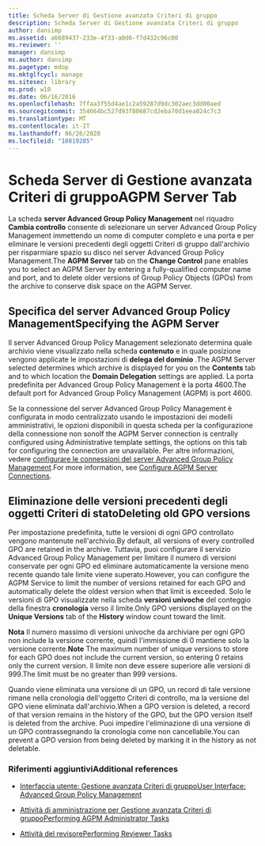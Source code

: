 ```yaml
---
title: Scheda Server di Gestione avanzata Criteri di gruppo
description: Scheda Server di Gestione avanzata Criteri di gruppo
author: dansimp
ms.assetid: a6689437-233e-4f33-a0d6-f7d432c96c00
ms.reviewer: ''
manager: dansimp
ms.author: dansimp
ms.pagetype: mdop
ms.mktglfcycl: manage
ms.sitesec: library
ms.prod: w10
ms.date: 06/16/2016
ms.openlocfilehash: 7ffaa3f55d4ae1c2a59287d9dc302aec3dd00aed
ms.sourcegitcommit: 354664bc527d93f80687cd2eba70d1eea024c7c3
ms.translationtype: MT
ms.contentlocale: it-IT
ms.lasthandoff: 06/26/2020
ms.locfileid: "10819285"
---
```

# <span data-ttu-id="9890e-103">Scheda Server di Gestione avanzata Criteri di gruppo</span><span class="sxs-lookup"><span data-stu-id="9890e-103">AGPM Server Tab</span></span>


<span data-ttu-id="9890e-104">La scheda **server Advanced Group Policy Management** nel riquadro **Cambia controllo** consente di selezionare un server Advanced Group Policy Management immettendo un nome di computer completo e una porta e per eliminare le versioni precedenti degli oggetti Criteri di gruppo dall'archivio per risparmiare spazio su disco nel server Advanced Group Policy Management.</span><span class="sxs-lookup"><span data-stu-id="9890e-104">The **AGPM Server** tab on the **Change Control** pane enables you to select an AGPM Server by entering a fully-qualified computer name and port, and to delete older versions of Group Policy Objects (GPOs) from the archive to conserve disk space on the AGPM Server.</span></span>

## <span data-ttu-id="9890e-105">Specifica del server Advanced Group Policy Management</span><span class="sxs-lookup"><span data-stu-id="9890e-105">Specifying the AGPM Server</span></span>


<span data-ttu-id="9890e-106">Il server Advanced Group Policy Management selezionato determina quale archivio viene visualizzato nella scheda **contenuto** e in quale posizione vengono applicate le impostazioni di **delega del dominio** .</span><span class="sxs-lookup"><span data-stu-id="9890e-106">The AGPM Server selected determines which archive is displayed for you on the **Contents** tab and to which location the **Domain Delegation** settings are applied.</span></span> <span data-ttu-id="9890e-107">La porta predefinita per Advanced Group Policy Management è la porta 4600.</span><span class="sxs-lookup"><span data-stu-id="9890e-107">The default port for Advanced Group Policy Management (AGPM) is port 4600.</span></span>

<span data-ttu-id="9890e-108">Se la connessione del server Advanced Group Policy Management è configurata in modo centralizzato usando le impostazioni dei modelli amministrativi, le opzioni disponibili in questa scheda per la configurazione della connessione non sono</span><span class="sxs-lookup"><span data-stu-id="9890e-108">If the AGPM Server connection is centrally configured using Administrative template settings, the options on this tab for configuring the connection are unavailable.</span></span> <span data-ttu-id="9890e-109">Per altre informazioni, vedere [configurare le connessioni del server Advanced Group Policy Management](configure-agpm-server-connections-agpm40.md).</span><span class="sxs-lookup"><span data-stu-id="9890e-109">For more information, see [Configure AGPM Server Connections](configure-agpm-server-connections-agpm40.md).</span></span>

## <span data-ttu-id="9890e-110">Eliminazione delle versioni precedenti degli oggetti Criteri di stato</span><span class="sxs-lookup"><span data-stu-id="9890e-110">Deleting old GPO versions</span></span>


<span data-ttu-id="9890e-111">Per impostazione predefinita, tutte le versioni di ogni GPO controllato vengono mantenute nell'archivio.</span><span class="sxs-lookup"><span data-stu-id="9890e-111">By default, all versions of every controlled GPO are retained in the archive.</span></span> <span data-ttu-id="9890e-112">Tuttavia, puoi configurare il servizio Advanced Group Policy Management per limitare il numero di versioni conservate per ogni GPO ed eliminare automaticamente la versione meno recente quando tale limite viene superato.</span><span class="sxs-lookup"><span data-stu-id="9890e-112">However, you can configure the AGPM Service to limit the number of versions retained for each GPO and automatically delete the oldest version when that limit is exceeded.</span></span> <span data-ttu-id="9890e-113">Solo le versioni di GPO visualizzate nella scheda **versioni univoche** del conteggio della finestra **cronologia** verso il limite.</span><span class="sxs-lookup"><span data-stu-id="9890e-113">Only GPO versions displayed on the **Unique Versions** tab of the **History** window count toward the limit.</span></span>

<span data-ttu-id="9890e-114">**Nota**  Il numero massimo di versioni univoche da archiviare per ogni GPO non include la versione corrente, quindi l'immissione di 0 mantiene solo la versione corrente.</span><span class="sxs-lookup"><span data-stu-id="9890e-114">**Note** The maximum number of unique versions to store for each GPO does not include the current version, so entering 0 retains only the current version.</span></span> <span data-ttu-id="9890e-115">Il limite non deve essere superiore alle versioni di 999.</span><span class="sxs-lookup"><span data-stu-id="9890e-115">The limit must be no greater than 999 versions.</span></span>

<span data-ttu-id="9890e-116">Quando viene eliminata una versione di un GPO, un record di tale versione rimane nella cronologia dell'oggetto Criteri di controllo, ma la versione del GPO viene eliminata dall'archivio.</span><span class="sxs-lookup"><span data-stu-id="9890e-116">When a GPO version is deleted, a record of that version remains in the history of the GPO, but the GPO version itself is deleted from the archive.</span></span> <span data-ttu-id="9890e-117">Puoi impedire l'eliminazione di una versione di un GPO contrassegnando la cronologia come non cancellabile.</span><span class="sxs-lookup"><span data-stu-id="9890e-117">You can prevent a GPO version from being deleted by marking it in the history as not deletable.</span></span>

 

### <span data-ttu-id="9890e-118">Riferimenti aggiuntivi</span><span class="sxs-lookup"><span data-stu-id="9890e-118">Additional references</span></span>

-   [<span data-ttu-id="9890e-119">Interfaccia utente: Gestione avanzata Criteri di gruppo</span><span class="sxs-lookup"><span data-stu-id="9890e-119">User Interface: Advanced Group Policy Management</span></span>](user-interface-advanced-group-policy-management-agpm40.md)

-   [<span data-ttu-id="9890e-120">Attività di amministrazione per Gestione avanzata Criteri di gruppo</span><span class="sxs-lookup"><span data-stu-id="9890e-120">Performing AGPM Administrator Tasks</span></span>](performing-agpm-administrator-tasks-agpm40.md)

-   [<span data-ttu-id="9890e-121">Attività del revisore</span><span class="sxs-lookup"><span data-stu-id="9890e-121">Performing Reviewer Tasks</span></span>](performing-reviewer-tasks-agpm40.md)

 

 





